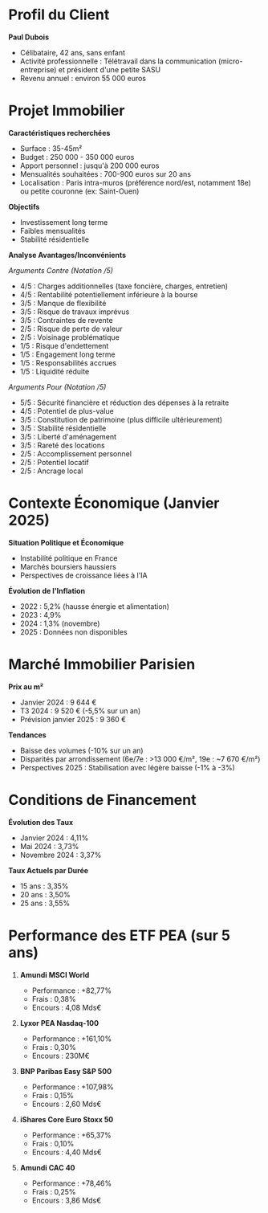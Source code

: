 # **Profil du Client**

**Paul Dubois**
- Célibataire, 42 ans, sans enfant
- Activité professionnelle : Télétravail dans la communication (micro-entreprise) et président d'une petite SASU
- Revenu annuel : environ 55 000 euros

# **Projet Immobilier**

**Caractéristiques recherchées**
- Surface : 35-45m²
- Budget : 250 000 - 350 000 euros
- Apport personnel : jusqu'à 200 000 euros
- Mensualités souhaitées : 700-900 euros sur 20 ans
- Localisation : Paris intra-muros (préférence nord/est, notamment 18e) ou petite couronne (ex: Saint-Ouen)

**Objectifs**
- Investissement long terme
- Faibles mensualités
- Stabilité résidentielle

**Analyse Avantages/Inconvénients**

*Arguments Contre (Notation /5)*
- 4/5 : Charges additionnelles (taxe foncière, charges, entretien)
- 4/5 : Rentabilité potentiellement inférieure à la bourse
- 3/5 : Manque de flexibilité
- 3/5 : Risque de travaux imprévus
- 3/5 : Contraintes de revente
- 2/5 : Risque de perte de valeur
- 2/5 : Voisinage problématique
- 1/5 : Risque d'endettement
- 1/5 : Engagement long terme
- 1/5 : Responsabilités accrues
- 1/5 : Liquidité réduite

*Arguments Pour (Notation /5)*
- 5/5 : Sécurité financière et réduction des dépenses à la retraite
- 4/5 : Potentiel de plus-value
- 3/5 : Constitution de patrimoine (plus difficile ultérieurement)
- 3/5 : Stabilité résidentielle
- 3/5 : Liberté d'aménagement
- 3/5 : Rareté des locations
- 2/5 : Accomplissement personnel
- 2/5 : Potentiel locatif
- 2/5 : Ancrage local

# **Contexte Économique (Janvier 2025)**

**Situation Politique et Économique**
- Instabilité politique en France
- Marchés boursiers haussiers
- Perspectives de croissance liées à l'IA

**Évolution de l'Inflation**
- 2022 : 5,2% (hausse énergie et alimentation)
- 2023 : 4,9% 
- 2024 : 1,3% (novembre)
- 2025 : Données non disponibles

# **Marché Immobilier Parisien**

**Prix au m²**
- Janvier 2024 : 9 644 €
- T3 2024 : 9 520 € (-5,5% sur un an)
- Prévision janvier 2025 : 9 360 €

**Tendances**
- Baisse des volumes (-10% sur un an)
- Disparités par arrondissement (6e/7e : >13 000 €/m², 19e : ~7 670 €/m²)
- Perspectives 2025 : Stabilisation avec légère baisse (-1% à -3%)

# **Conditions de Financement**

**Évolution des Taux**
- Janvier 2024 : 4,11%
- Mai 2024 : 3,73%
- Novembre 2024 : 3,37%

**Taux Actuels par Durée**
- 15 ans : 3,35%
- 20 ans : 3,50%
- 25 ans : 3,55%

# **Performance des ETF PEA (sur 5 ans)**

1. **Amundi MSCI World**
   - Performance : +82,77%
   - Frais : 0,38%
   - Encours : 4,08 Mds€

2. **Lyxor PEA Nasdaq-100**
   - Performance : +161,10%
   - Frais : 0,30%
   - Encours : 230M€

3. **BNP Paribas Easy S&P 500**
   - Performance : +107,98%
   - Frais : 0,15%
   - Encours : 2,60 Mds€

4. **iShares Core Euro Stoxx 50**
   - Performance : +65,37%
   - Frais : 0,10%
   - Encours : 4,40 Mds€

5. **Amundi CAC 40**
   - Performance : +78,46%
   - Frais : 0,25%
   - Encours : 3,86 Mds€
